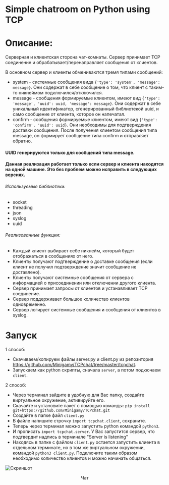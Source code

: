 # Simple chatroom on Python using TCP

# Описание:

Серверная и клиентская сторона чат-комнаты.
Сервер принимает TCP соединение и обрабатывает/перенаправляет сообщения от клиентов.

В основном сервер и клиенты обмениваются тремя типами сообщений:
* system - системные сообщения вида `{'type': 'system', 'message': message}`. Они содержат в себе сообщение о том, что клиент с таким-то никнеймом подключился/отключился.
* message - сообщения формируемые клиентом, имеют вид `{'type': 'message', 'uuid': uuid, 'message': message}`. Они содержат в себе уникальный идентификатор, сгенерированный библиотекой uuid, и само сообщение от клиента, которое он напечатал.
* confirm - cообщения формируемые клиентом, имеют вид `{'type': 'confirm', 'uuid': uuid}`. Они необходимы для подтверждения доставки сообщения. После получения клиентом сообщения типа message, он формирует сообщение типа confirm и отправляет обратно.

#### UUID генерируются только для сообщений типа message.
#### Данная реализация работает только если сервер и клиента находятся на одной машине. Это без проблем можно исправить в следующих версиях.

###### Используемые библиотеки:
* socket
* threading
* json
* syslog
* uuid


###### Реализованные функции:
* Каждый клиент выбирает себе никнейм, который будет отображаться в сообщениях от него.
* Клиенты получают подтверждение о доставке сообщения (если клиент не получил подтверждение значит сообщение не доставлено).
* Клиенты получают системные сообщения от сервера с информацией о присоединении или отключении другого клиента.
* Сервер принимает запросы от клиентов и устанавливает TCP соединение.
* Сервер поддерживает большое количество клиентов одновременно.
* Сервер логирует системные сообщения и сообщения от клиентов в syslog.


# Запуск

1 способ:
* Скачиваем/копируем файлы server.py и client.py из репозитория https://github.com/Minigamy/TCPchat/tree/master/tcpchat.
* Запускаем как python скрипты, сначала `server`, а потом подкючаем `client`.

2 способ:
* Через терминал зайдите в удобную для Вас папку, создайте виртуальное окружение, активируйте его.
* Скачайте и установите пакет с помощью команды: `pip install git+https://github.com/Minigamy/TCPchat.git`
* Создайте в папке файл `client.py`
* В файле напишите строчку `import tcpchat.client`, сохраните.
* Теперь через терминал можно запустить python командой `python3`.
* И прописать `import tcpchat.server`. У Вас запустится сервер, что подтвердит надпись в терминале "Server is listening"
* Находясь в папке с файлом `client.py` остается запустить клиента в отдельном терминате, но в том же виртуальном окружении, командой `python3 client.py`. Подключите таким образом необходимо количество клиентов и можно начинать общаться.


![Скриншот](https://github.com/Minigamy/TCPchat/img/chat.jpeg)  
<p align="center">Чат</p>  
